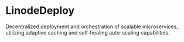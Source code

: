 # LinodeDeploy
Decentralized deployment and orchestration of scalable microservices, utilizing adaptive caching and self-healing auto-scaling capabilities.
